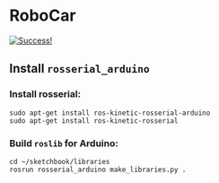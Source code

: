 # RoboCar
[![Success!](https://img.youtube.com/vi/zA7yi_II43k/0.jpg)](https://www.youtube.com/watch?v=zA7yi_II43k)

## Install `rosserial_arduino`

### Install rosserial:
```
sudo apt-get install ros-kinetic-rosserial-arduino
sudo apt-get install ros-kinetic-rosserial
```

### Build `roslib` for Arduino:
```
cd ~/sketchbook/libraries
rosrun rosserial_arduino make_libraries.py .
```

